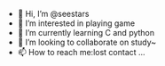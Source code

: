 - 👋 Hi, I’m @seestars
- 👀 I’m interested in playing game
- 🌱 I’m currently learning C and python
- 💞️ I’m looking to collaborate on study~
- 📫 How to reach me:lost contact ...

<!---
seestars/seestars is a ✨ special ✨ repository because its `README.md` (this file) appears on your GitHub profile.
You can click the Preview link to take a look at your changes.
--->
